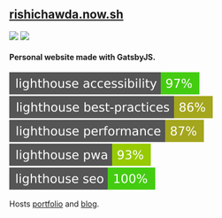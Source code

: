 ## [rishichawda.now.sh](https://rishichawda.now.sh)

![](https://img.shields.io/david/rishichawda/rishichawda.github.io.svg?style=flat-square) [![](https://img.shields.io/website-up-down-green-red/https/shields.io.svg?label=website&style=flat-square)](https://rishichawda.now.sh)

#### Personal website made with GatsbyJS.

![](./test_results/lighthouse_accessibility.svg) ![](./test_results/lighthouse_best-practices.svg) ![](./test_results/lighthouse_performance.svg)
![](./test_results/lighthouse_pwa.svg) ![](./test_results/lighthouse_seo.svg)

Hosts [portfolio](rishichawda.now.sh) and [blog](rishichawda.now.sh/articles).